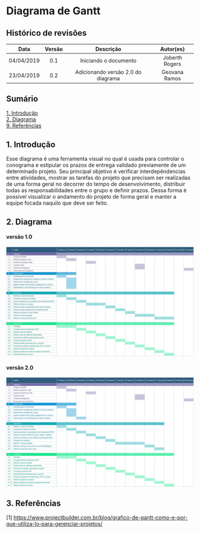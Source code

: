 # Diagrama de Gantt

## Histórico de revisões
|   Data   |  Versão  |        Descrição       |          Autor(es)          |
|:--------:|:--------:|:----------------------:|:---------------------------:|
|04/04/2019|   0.1    | Iniciando o documento       |   Joberth Rogers  |
|23/04/2019|   0.2    | Adicionando versão 2.0 do diagrama       |   Geovana Ramos  |

## Sumário
[1. Introdução](#1-introducao) <br>
[2. Diagrama ](#2-diagrama)<br>
[9. Referências ](#3-referencias)

## 1. Introdução

Esse diagrama é uma ferramenta visual no qual é usada para controlar o conograma e estipular os prazos de entrega validado previamente de um determinado projeto. Seu principal objetivo é verificar interdepêndencias entre atividades, mostrar as tarefas do projeto que precisam ser realizadas de uma forma geral no decorrer do tempo de desenvolvimento, distribuir todas as responsabilidades entre o grupo e definir prazos. Dessa forma é possível visualizar o andamento do projeto de forma geral e manter a equipe focada naquilo que deve ser feito. 

## 2. Diagrama

#### versão 1.0
![Diagrama de Gantt 1.0](img/DiagramaGantt1.jpg)
#### versão 2.0
![Diagrama de Gantt 2.0](img/DiagramaGantt2.png)

## 3. Referências

[1] https://www.projectbuilder.com.br/blog/grafico-de-gantt-como-e-por-que-utiliza-lo-para-gerenciar-projetos/